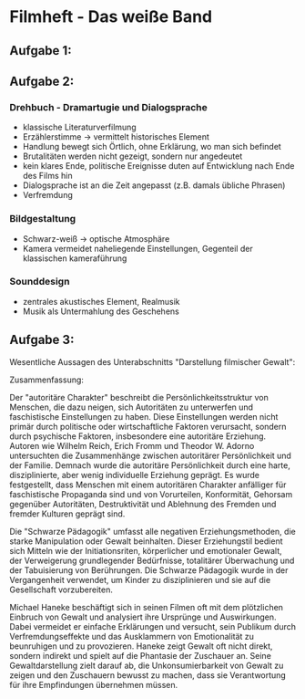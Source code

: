 # Filmheft - Das weiße Band

## Aufgabe 1:



## Aufgabe 2:

### Drehbuch - Dramartugie und Dialogsprache

- klassische Literaturverfilmung
- Erzählerstimme -> vermittelt historisches Element
- Handlung bewegt sich Örtlich, ohne Erklärung, wo man sich befindet
- Brutalitäten werden nicht gezeigt, sondern nur angedeutet
- kein klares Ende, politische Ereignisse duten auf Entwicklung nach Ende des Films hin
- Dialogsprache ist an die Zeit angepasst (z.B. damals übliche Phrasen)
- Verfremdung

### Bildgestaltung

- Schwarz-weiß -> optische Atmosphäre
- Kamera vermeidet naheliegende Einstellungen, Gegenteil der klassischen kameraführung


### Sounddesign

- zentrales akustisches Element, Realmusik
- Musik als Untermahlung des Geschehens



## Aufgabe 3:

Wesentliche Aussagen des Unterabschnitts "Darstellung filmischer Gewalt":

Zusammenfassung:

Der "autoritäre Charakter" beschreibt die Persönlichkeitsstruktur von Menschen, die dazu neigen, sich Autoritäten zu unterwerfen und faschistische Einstellungen zu haben. Diese Einstellungen werden nicht primär durch politische oder wirtschaftliche Faktoren verursacht, sondern durch psychische Faktoren, insbesondere eine autoritäre Erziehung. Autoren wie Wilhelm Reich, Erich Fromm und Theodor W. Adorno untersuchten die Zusammenhänge zwischen autoritärer Persönlichkeit und der Familie. Demnach wurde die autoritäre Persönlichkeit durch eine harte, disziplinierte, aber wenig individuelle Erziehung geprägt. Es wurde festgestellt, dass Menschen mit einem autoritären Charakter anfälliger für faschistische Propaganda sind und von Vorurteilen, Konformität, Gehorsam gegenüber Autoritäten, Destruktivität und Ablehnung des Fremden und fremder Kulturen geprägt sind. 

Die "Schwarze Pädagogik" umfasst alle negativen Erziehungsmethoden, die starke Manipulation oder Gewalt beinhalten. Dieser Erziehungstil bedient sich Mitteln wie der Initiationsriten, körperlicher und emotionaler Gewalt, der Verweigerung grundlegender Bedürfnisse, totalitärer Überwachung und der Tabuisierung von Berührungen. Die Schwarze Pädagogik wurde in der Vergangenheit verwendet, um Kinder zu disziplinieren und sie auf die Gesellschaft vorzubereiten.

Michael Haneke beschäftigt sich in seinen Filmen oft mit dem plötzlichen Einbruch von Gewalt und analysiert ihre Ursprünge und Auswirkungen. Dabei vermeidet er einfache Erklärungen und versucht, sein Publikum durch Verfremdungseffekte und das Ausklammern von Emotionalität zu beunruhigen und zu provozieren. Haneke zeigt Gewalt oft nicht direkt, sondern indirekt und spielt auf die Phantasie der Zuschauer an. Seine Gewaltdarstellung zielt darauf ab, die Unkonsumierbarkeit von Gewalt zu zeigen und den Zuschauern bewusst zu machen, dass sie Verantwortung für ihre Empfindungen übernehmen müssen.


